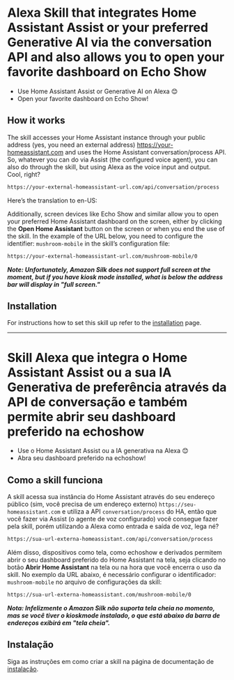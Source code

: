 # Alexa Skill that integrates Home Assistant Assist or your preferred Generative AI via the conversation API and also allows you to open your favorite dashboard on Echo Show
* Use Home Assistant Assist or Generative AI on Alexa 😊
* Open your favorite dashboard on Echo Show!

## How it works

The skill accesses your Home Assistant instance through your public address (yes, you need an external address) https://your-homeassistant.com and uses the Home Assistant conversation/process API. So, whatever you can do via Assist (the configured voice agent), you can also do through the skill, but using Alexa as the voice input and output. Cool, right?

```txt
https://your-external-homeassistant-url.com/api/conversation/process
```

Here’s the translation to en-US:

Additionally, screen devices like Echo Show and similar allow you to open your preferred Home Assistant dashboard on the screen, either by clicking the **Open Home Assistant** button on the screen or when you end the use of the skill. In the example of the URL below, you need to configure the identifier: `mushroom-mobile` in the skill’s configuration file:

```txt
https://your-external-homeassistant-url.com/mushroom-mobile/0
```

***Note: Unfortunately, Amazon Silk does not support full screen at the moment, but if you have kiosk mode installed, what is below the address bar will display in "full screen."***

## Installation

For instructions how to set this skill up refer to the [installation](doc/en_INSTALLATION.md) page.

---------------------------------------------------------------------------------

# Skill Alexa que integra o Home Assistant Assist ou a sua IA Generativa de preferência através da API de conversação e também permite abrir seu dashboard preferido na echoshow
* Use o Home Assistant Assist ou a IA generativa na Alexa 😊
* Abra seu dashboard preferido na echoshow!

## Como a skill funciona

A skill acessa sua instância do Home Assistant através do seu endereço público (sim, você precisa de um endereço externo) ``https://seu-homeassistant.com`` e utiliza a API `conversation/process` do HA, então que você fazer via Assist (o agente de voz configurado) você consegue fazer pela skill, porém utilizando a Alexa como entrada e saída de voz, lega né?

```txt
https://sua-url-externa-homeassistant.com/api/conversation/process
```

Além disso, dispositivos como tela, como echoshow e derivados permitem abrir o seu dashboard preferido do Home Assistant na tela, seja clicando no botão **Abrir Home Assistant** na tela ou na hora que você encerra o uso da skill. No exemplo da URL abaixo, é necessário configurar o identificador: `mushroom-mobile` no arquivo de configurações da skill:

```txt
https://sua-url-externa-homeassistant.com/mushroom-mobile/0
```

***Nota: Infelizmente o Amazon Silk não suporta tela cheia no momento, mas se você tiver o kioskmode instalado, o que está abaixo da barra de endereços exibirá em "tela cheia".***

## Instalação

Siga as instruções em como criar a skill na página de documentação de [instalação](doc/pt_INSTALLATION.md).